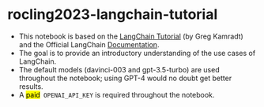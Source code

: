 # rocling2023-langchain-tutorial

- This notebook is based on the [LangChain Tutorial](https://github.com/gkamradt/langchain-tutorials) (by Greg Kamradt) and the Official LangChain [Documentation](https://docs.langchain.com/docs/).
- The goal is to provide an introductory understanding of the use cases of LangChain.
- The default models (davinci-003 and gpt-3.5-turbo) are used throughout the notebook; using GPT-4 would no doubt get better results.
- A  <mark>paid</mark>` OPENAI_API_KEY` is required throughout the notebook.
